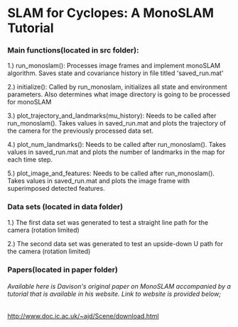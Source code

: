 # SLAM for Cyclopes: A MonoSLAM Tutorial

### Main functions(located in src folder):

1.) run_monoslam(): Processes image frames and implement monoSLAM algorithm. Saves state and covariance history in file titled 'saved_run.mat'

2.) initialize(): Called by run_monoslam, initializes all state and environment parameters. Also determines what image directory is going to be processed for monoSLAM

3.) plot_trajectory_and_landmarks(mu_history): Needs to be called after run_monoslam(). Takes values in saved_run.mat and plots the trajectory of the camera for the previously processed data set.

4.) plot_num_landmarks(): Needs to be called after run_monoslam(). Takes values in saved_run.mat and plots the number of landmarks in the map for each time step.

5.) plot_image_and_features: Needs to be called after run_monoslam(). Takes values in saved_run.mat and plots the image frame with superimposed detected features.

### Data sets (located in data folder)

1.) The first data set was generated to test a straight line path for the camera (rotation limited)

2.) The second data set was generated to test an upside-down U path for the camera (rotation limited)

### Papers(located in paper folder)

###### Available here is Davison's original paper on MonoSLAM accompanied by a tutorial that is available in his website. Link to website is provided below;
 
http://www.doc.ic.ac.uk/~ajd/Scene/download.html

